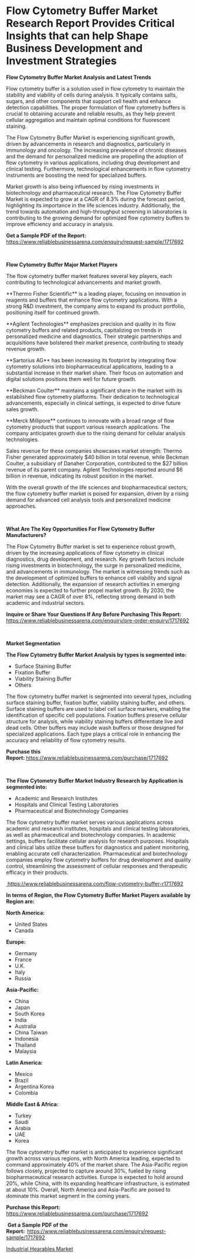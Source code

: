 <p><h1>Flow Cytometry Buffer Market Research Report Provides Critical Insights that can help Shape Business Development and Investment Strategies</h1></p><p><strong>Flow Cytometry Buffer Market Analysis and Latest Trends</strong></p>
<p><p>Flow cytometry buffer is a solution used in flow cytometry to maintain the stability and viability of cells during analysis. It typically contains salts, sugars, and other components that support cell health and enhance detection capabilities. The proper formulation of flow cytometry buffers is crucial to obtaining accurate and reliable results, as they help prevent cellular aggregation and maintain optimal conditions for fluorescent staining.</p><p>The Flow Cytometry Buffer Market is experiencing significant growth, driven by advancements in research and diagnostics, particularly in immunology and oncology. The increasing prevalence of chronic diseases and the demand for personalized medicine are propelling the adoption of flow cytometry in various applications, including drug development and clinical testing. Furthermore, technological enhancements in flow cytometry instruments are boosting the need for specialized buffers.</p><p>Market growth is also being influenced by rising investments in biotechnology and pharmaceutical research. The Flow Cytometry Buffer Market is expected to grow at a CAGR of 8.3% during the forecast period, highlighting its importance in the life sciences industry. Additionally, the trend towards automation and high-throughput screening in laboratories is contributing to the growing demand for optimized flow cytometry buffers to improve efficiency and accuracy in analysis.</p></p>
<p><strong>Get a Sample PDF of the Report:&nbsp;</strong> <a href="https://www.reliablebusinessarena.com/enquiry/request-sample/1717692?utm_campaign=2939&utm_medium=2&utm_source=Github&utm_content=ia&utm_term=03032025&utm_id=flow-cytometry-buffer">https://www.reliablebusinessarena.com/enquiry/request-sample/1717692</a></p>
<p>&nbsp;</p>
<p><strong>Flow Cytometry Buffer Major Market Players</strong></p>
<p><p>The flow cytometry buffer market features several key players, each contributing to technological advancements and market growth. </p><p>**Thermo Fisher Scientific** is a leading player, focusing on innovation in reagents and buffers that enhance flow cytometry applications. With a strong R&D investment, the company aims to expand its product portfolio, positioning itself for continued growth.</p><p>**Agilent Technologies** emphasizes precision and quality in its flow cytometry buffers and related products, capitalizing on trends in personalized medicine and diagnostics. Their strategic partnerships and acquisitions have bolstered their market presence, contributing to steady revenue growth.</p><p>**Sartorius AG** has been increasing its footprint by integrating flow cytometry solutions into biopharmaceutical applications, leading to a substantial increase in their market share. Their focus on automation and digital solutions positions them well for future growth.</p><p>**Beckman Coulter** maintains a significant share in the market with its established flow cytometry platforms. Their dedication to technological advancements, especially in clinical settings, is expected to drive future sales growth.</p><p>**Merck Millipore** continues to innovate with a broad range of flow cytometry products that support various research applications. The company anticipates growth due to the rising demand for cellular analysis technologies.</p><p>Sales revenue for these companies showcases market strength: Thermo Fisher generated approximately $40 billion in total revenue, while Beckman Coulter, a subsidiary of Danaher Corporation, contributed to the $27 billion revenue of its parent company. Agilent Technologies reported around $6 billion in revenue, indicating its robust position in the market.</p><p>With the overall growth of the life sciences and biopharmaceutical sectors, the flow cytometry buffer market is poised for expansion, driven by a rising demand for advanced cell analysis tools and personalized medicine approaches.</p></p>
<p>&nbsp;</p>
<p><strong>What Are The Key Opportunities For Flow Cytometry Buffer Manufacturers?</strong></p>
<p><p>The Flow Cytometry Buffer market is set to experience robust growth, driven by the increasing applications of flow cytometry in clinical diagnostics, drug development, and research. Key growth factors include rising investments in biotechnology, the surge in personalized medicine, and advancements in immunology. The market is witnessing trends such as the development of optimized buffers to enhance cell viability and signal detection. Additionally, the expansion of research activities in emerging economies is expected to further propel market growth. By 2030, the market may see a CAGR of over 8%, reflecting strong demand in both academic and industrial sectors.</p></p>
<p><strong>Inquire or Share Your Questions If Any Before Purchasing This Report:</strong> <a href="https://www.reliablebusinessarena.com/enquiry/pre-order-enquiry/1717692?utm_campaign=2939&utm_medium=2&utm_source=Github&utm_content=ia&utm_term=03032025&utm_id=flow-cytometry-buffer">https://www.reliablebusinessarena.com/enquiry/pre-order-enquiry/1717692</a></p>
<p>&nbsp;</p>
<p><strong>Market Segmentation</strong></p>
<p><strong>The Flow Cytometry Buffer Market Analysis by types is segmented into:</strong></p>
<p><ul><li>Surface Staining Buffer</li><li>Fixation Buffer</li><li>Viability Staining Buffer</li><li>Others</li></ul></p>
<p><p>The flow cytometry buffer market is segmented into several types, including surface staining buffer, fixation buffer, viability staining buffer, and others. Surface staining buffers are used to label cell surface markers, enabling the identification of specific cell populations. Fixation buffers preserve cellular structure for analysis, while viability staining buffers differentiate live and dead cells. Other buffers may include wash buffers or those designed for specialized applications. Each type plays a critical role in enhancing the accuracy and reliability of flow cytometry results.</p></p>
<p><strong>Purchase this Report:&nbsp;</strong><a href="https://www.reliablebusinessarena.com/purchase/1717692?utm_campaign=2939&utm_medium=2&utm_source=Github&utm_content=ia&utm_term=03032025&utm_id=flow-cytometry-buffer">https://www.reliablebusinessarena.com/purchase/1717692</a></p>
<p>&nbsp;</p>
<p><strong>The Flow Cytometry Buffer Market Industry Research by Application is segmented into:</strong></p>
<p><ul><li>Academic and Research Institutes</li><li>Hospitals and Clinical Testing Laboratories</li><li>Pharmaceutical and Biotechnology Companies</li></ul></p>
<p><p>The flow cytometry buffer market serves various applications across academic and research institutes, hospitals and clinical testing laboratories, as well as pharmaceutical and biotechnology companies. In academic settings, buffers facilitate cellular analysis for research purposes. Hospitals and clinical labs utilize these buffers for diagnostics and patient monitoring, enabling accurate cell characterization. Pharmaceutical and biotechnology companies employ flow cytometry buffers for drug development and quality control, streamlining the assessment of cellular responses and therapeutic efficacy in their products.</p></p>
<p><a href="https://www.reliablebusinessarena.com/flow-cytometry-buffer-r1717692?utm_campaign=2939&utm_medium=2&utm_source=Github&utm_content=ia&utm_term=03032025&utm_id=flow-cytometry-buffer">&nbsp;https://www.reliablebusinessarena.com/flow-cytometry-buffer-r1717692</a></p>
<p><strong>In terms of Region, the Flow Cytometry Buffer Market Players available by Region are:</strong></p>
<p>
    <p> <strong> North America: </strong>
        <ul>
            <li>United States</li>
            <li>Canada</li>
        </ul>
        </p> 
    <p> <strong> Europe: </strong>
        <ul>
            <li>Germany</li>
            <li>France</li>
            <li>U.K.</li>
            <li>Italy</li>
            <li>Russia</li>
        </ul>
        </p> 
    <p> <strong> Asia-Pacific: </strong>
        <ul>
            <li>China</li>
            <li>Japan</li>
            <li>South Korea</li>
            <li>India</li>
            <li>Australia</li>
            <li>China Taiwan</li>
            <li>Indonesia</li>
            <li>Thailand</li>
            <li>Malaysia</li>
        </ul>
        </p> 
    <p> <strong> Latin America: </strong>
        <ul>
            <li>Mexico</li>
            <li>Brazil</li>
            <li>Argentina Korea</li>
            <li>Colombia</li>
        </ul>
        </p> 
    <p> <strong> Middle East & Africa: </strong>
        <ul>
            <li>Turkey</li>
            <li>Saudi</li>
            <li>Arabia</li>
            <li>UAE</li>
            <li>Korea</li>
        </ul>
    </p>
    </p>
<p><p>The flow cytometry buffer market is anticipated to experience significant growth across various regions, with North America leading, expected to command approximately 40% of the market share. The Asia-Pacific region follows closely, projected to capture around 30%, fueled by rising biopharmaceutical research activities. Europe is expected to hold around 20%, while China, with its expanding healthcare infrastructure, is estimated at about 10%. Overall, North America and Asia-Pacific are poised to dominate this market segment in the coming years.</p></p>
<p><strong>Purchase this Report: </strong><a href="https://www.reliablebusinessarena.com/purchase/1717692?utm_campaign=2939&utm_medium=2&utm_source=Github&utm_content=ia&utm_term=03032025&utm_id=flow-cytometry-buffer">https://www.reliablebusinessarena.com/purchase/1717692</a></p>
<p>&nbsp;<strong>Get a Sample PDF of the Report:&nbsp;&nbsp;</strong><a href="https://www.reliablebusinessarena.com/enquiry/request-sample/1717692?utm_campaign=2939&utm_medium=2&utm_source=Github&utm_content=ia&utm_term=03032025&utm_id=flow-cytometry-buffer">https://www.reliablebusinessarena.com/enquiry/request-sample/1717692</a></p>
<p><strong></strong></p>
<p><p><a href="https://github.com/luhleickov/Market-Research-Report-List-1/blob/main/industrial-hearables-market.md?utm_campaign=2939&utm_medium=2&utm_source=Github&utm_content=ia&utm_term=03032025&utm_id=flow-cytometry-buffer">Industrial Hearables Market</a></p></p>